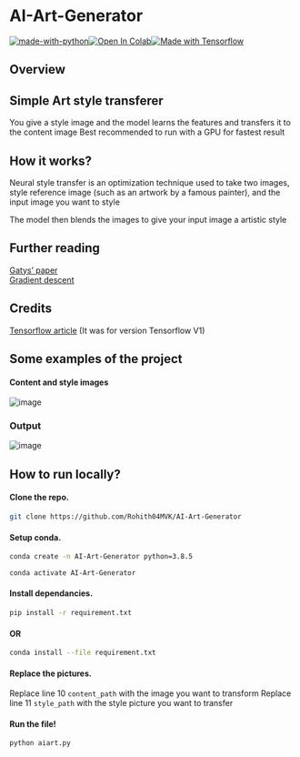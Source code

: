 # AI-Art-Generator

[![made-with-python](http://ForTheBadge.com/images/badges/made-with-python.svg)](https://www.python.org/)[![Open In Colab](https://colab.research.google.com/assets/colab-badge.svg)](https://colab.research.google.com/drive/18nLCUAQZJ-vuOIn04IrBMubqsV6VO_9j?usp=sharing)[![Made with Tensorflow](https://aleen42.github.io/badges/src/tensorflow.svg)](https://www.tensorflow.org/)

## Overview

## Simple Art style transferer
You give a style image and the model learns the features and transfers it to the content image
Best recommended to run with a GPU for fastest result

## How it works?

Neural style transfer is an optimization technique used to take two images, style reference image (such as an artwork by a famous painter), and the input image you want to style

The model then blends the images to give your input image a artistic style

## Further reading

[Gatys’ paper](https://arxiv.org/abs/1508.06576)\
[Gradient descent](https://developers.google.com/machine-learning/crash-course/reducing-loss/gradient-descent)

## Credits
[Tensorflow article](https://medium.com/tensorflow/neural-style-transfer-creating-art-with-deep-learning-using-tf-keras-and-eager-execution-7d541ac31398)
(It was for version Tensorflow V1)


## Some examples of the project

#### Content and style images

![image](https://cdn.discordapp.com/attachments/748848099891347498/794168270831353856/tRe7lwtniHiKzxOK0pl2g5HA6HwFwXCRc6dDhcDgcDofjIuESLYfD4XA4HI6LhEu0HA6HwFwOC4SLtFyOBwOh8PhuEi4RMvhcDgc.png)

### Output

![image](https://cdn.discordapp.com/attachments/748848099891347498/794168176110731264/uNsabtFDjw5F7SPtB5ZrBdeNPfbuXaH96JOWTIkCF3KLtdQhkyZMiQIffDA18yJAhQ5QhgYZMiQIXcoQwMfMmTIkDuUoYEPGTJky.png)

## How to run locally?

#### Clone the repo.
``` sh
git clone https://github.com/Rohith04MVK/AI-Art-Generator
```

#### Setup conda.
```sh
conda create -n AI-Art-Generator python=3.8.5
```
```sh
conda activate AI-Art-Generator
```


#### Install dependancies.

```sh
pip install -r requirement.txt
```
#### OR
```sh
conda install --file requirement.txt
```

#### Replace the pictures.
Replace line 10  `content_path` with the image you want to transform
Replace line 11 `style_path` with the style picture you want to transfer

#### Run the file!
```sh
python aiart.py
```
